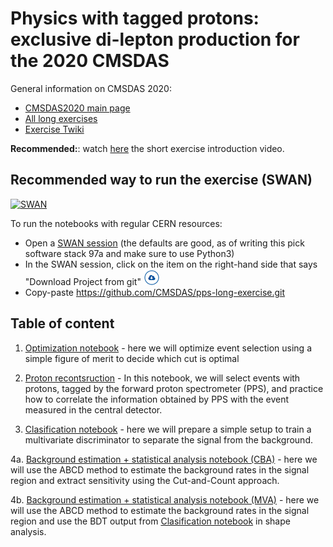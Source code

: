 # Physics with tagged protons: exclusive di-lepton production for the 2020 CMSDAS

General information on CMSDAS 2020:
* [CMSDAS2020 main page](https://indico.cern.ch/e/cmsvdas2020)
* [All long exercises](https://indico.cern.ch/event/886923/page/20498-long-exercises-and-descriptions)
* [Exercise Twiki](https://twiki.cern.ch/twiki/bin/view/CMS/SWGuideCMSDataAnalysisSchoolCERN2020TaggedProtonsLongExercise)

**Recommended:**: watch [here](https://videos.cern.ch/record/2730189) the short exercise introduction video.

## Recommended way to run the exercise (SWAN)
[![SWAN](https://swanserver.web.cern.ch/swanserver/images/badge_swan_white_150.png)](https://cern.ch/swanserver/cgi-bin/go/?projurl=https://github.com/CMSDAS/pps-long-exercise.git)

To run the notebooks with regular CERN resources:
* Open a [SWAN session](https://swan.cern.ch) (the defaults are good, as of writing this pick software stack 97a and make sure to use Python3)
* In the SWAN session, click on the item on the right-hand side that says "Download Project from git" ![Download Project from git](img/download_project_trim.png)
* Copy-paste https://github.com/CMSDAS/pps-long-exercise.git

## Table of content

1. [Optimization notebook](https://nbviewer.jupyter.org/github/cmsdas/pps-long-exercise/blob/master/Event-selection-optimization.ipynb) - here we will optimize event selection using a simple figure of merit to decide which cut is optimal

2. [Proton recontsruction](https://nbviewer.jupyter.org/github/cmsdas/pps-long-exercise/blob/master/Proton-Reconstruction.ipynb) - In this notebook, we will select events with protons, tagged by the forward proton spectrometer (PPS), and practice how to correlate the information obtained by PPS with the event measured in the central detector.

3. [Clasification notebook](https://nbviewer.jupyter.org/github/cmsdas/pps-long-exercise/blob/master/Classification-Training.ipynb) - here we will prepare a simple setup to train a multivariate discriminator to separate the signal from the background.

4a. [Background estimation + statistical analysis notebook (CBA)](https://nbviewer.jupyter.org/github/cmsdas/pps-long-exercise/blob/master/Background-Estimation.ipynb) - here we will use the ABCD method to estimate the background rates in the signal region and extract sensitivity using the Cut-and-Count approach. 

4b. [Background estimation + statistical analysis notebook (MVA)](https://nbviewer.jupyter.org/github/cmsdas/pps-long-exercise/blob/master/Background-Estimation_shape.ipynb) - here we will use the ABCD method to estimate the background rates in the signal region and use the BDT output from [Clasification notebook](https://nbviewer.jupyter.org/github/cmsdas/pps-long-exercise/blob/master/Classification-Training.ipynb) in shape analysis. 


